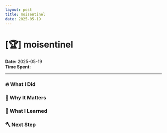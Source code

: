 ```yaml
---
layout: post
title: moisentinel
date: 2025-05-19
---
```

# [🏆] moisentinel

**Date:** 2025-05-19  
**Time Spent:**   

---

### 🔥 What I Did


### 🎯 Why It Matters


### 🧠 What I Learned


### 🪓 Next Step
